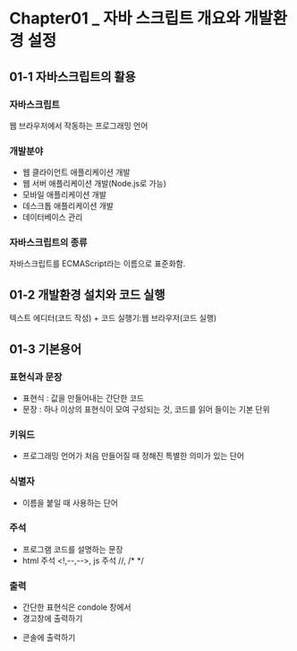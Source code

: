 #  Chapter01 _ 자바 스크립트 개요와 개발환경 설정

## 01-1 자바스크립트의 활용

### 자바스크립트
웹 브라우저에서 작동하는 프로그래밍 언어

### 개발분야
- 웹 클라이언트 애플리케이션 개발
- 웹 서버 애플리케이션 개발(Node.js로 가능)
- 모바일 애플리케이션 개발
- 데스크톱 애플리케이션 개발
- 데이터베이스 관리

### 자바스크립트의 종류
자바스크립트를 ECMAScript라는 이름으로 표준화함.


## 01-2 개발환경 설치와 코드 실행

텍스트 에디터(코드 작성) + 코드 실행기:웹 브라우저(코드 실행)

## 01-3 기본용어

### 표현식과 문장

- 표현식 : 값을 만들어내는 간단한 코드
- 문장 : 하나 이상의 표현식이 모여 구성되는 것, 코드를 읽어 들이는 기본 단위

### 키워드
- 프로그래밍 언어가 처음 만들어질 때 정해진 특별한 의미가 있는 단어

### 식별자
- 이름을 붙일 때 사용하는 단어

### 주석
- 프로그램 코드를 설명하는 문장 
- html 주석 <!,--,-->, js 주석 //, /* */

### 출력
- 간단한 표현식은 condole 창에서
- 경고창에 출력하기 
<script>
  alert("hello javascript...!")
</script>

- 콘솔에 출력하기
<script>
  console.log("hello javascript...!")
</script>



   
   

